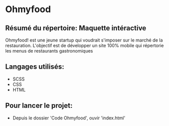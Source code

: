 # Ohmyfood

## Résumé du répertoire: Maquette intéractive
Ohmyfood! est une jeune startup qui voudrait s'imposer sur le marché de la restauration. 
L'objectif est de développer un site 100% mobile qui répertorie les menus de restaurants gastronomiques

## Langages utilisés:
  * SCSS
  * CSS
  * HTML

## Pour lancer le projet:
  * Depuis le dossier 'Code Ohmyfood', ouvir 'index.html'
